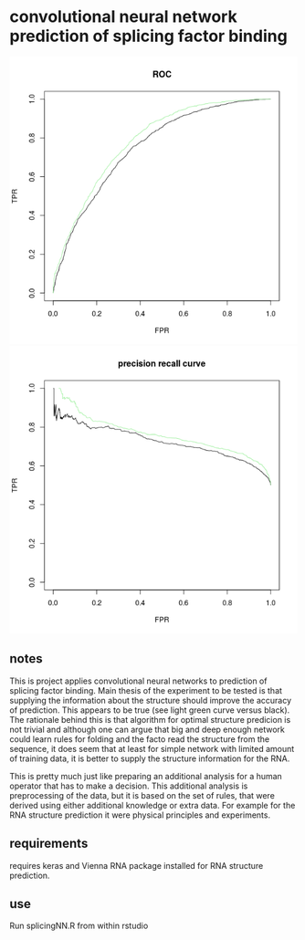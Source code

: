 # convolutional neural network prediction of splicing factor binding

![Screenshot](https://github.com/mkudla/splicingNN/blob/master/roc.png)
![Screenshot](https://github.com/mkudla/splicingNN/blob/master/prec.png)

## notes

This is project applies convolutional neural networks to prediction of splicing factor binding. Main thesis of the experiment to be tested is that supplying the information about the structure should improve the accuracy of prediction. This appears to be true (see light green curve versus black). The rationale behind this is that algorithm for optimal structure predicion is not trivial and although one can argue that big and deep enough network could learn rules for folding and the facto read the structure from the sequence, it does seem that at least for simple network with limited amount of training data, it is better to supply the structure information for the RNA.

This is pretty much just like preparing an additional analysis for a human operator that has to make a decision. This additional analysis is preprocessing of the data, but it is based on the set of rules, that were derived using either additional knowledge or extra data. For example for the RNA structure prediction it were physical principles and experiments.


## requirements

requires keras and Vienna RNA package installed for RNA structure prediction.

## use

Run splicingNN.R from within rstudio

